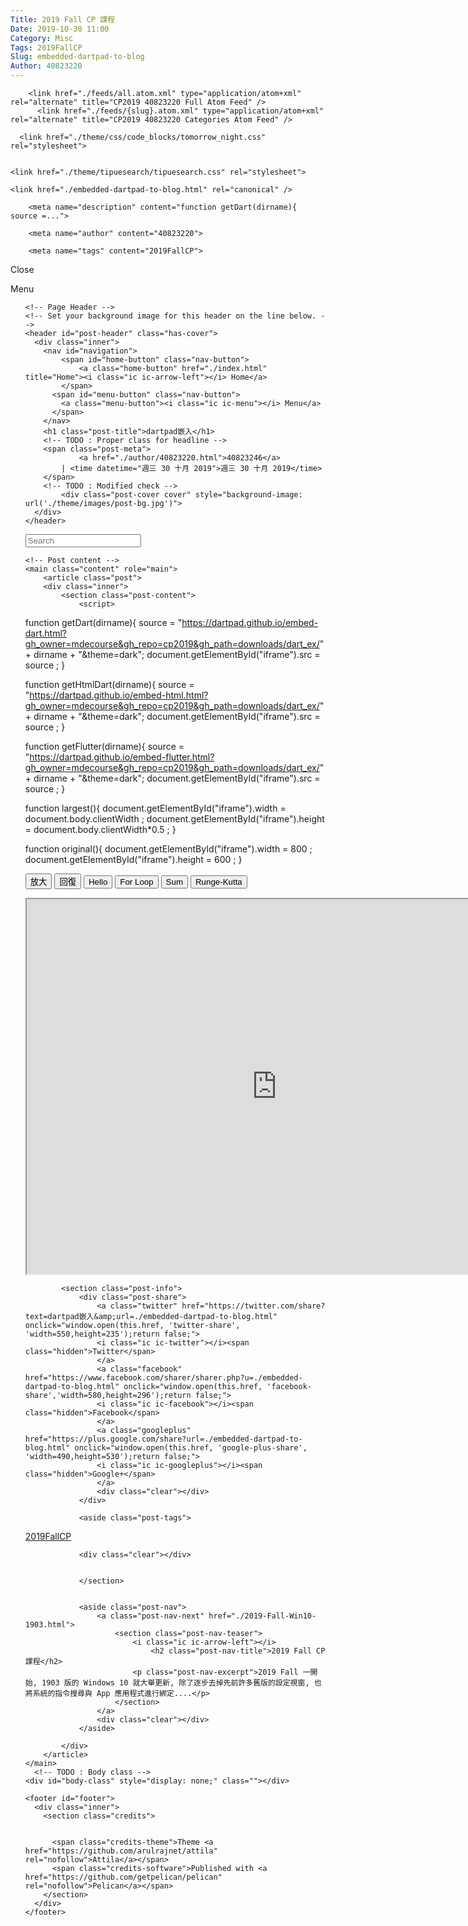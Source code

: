 ```yaml
---
Title: 2019 Fall CP 課程
Date: 2019-10-30 11:00
Category: Misc
Tags: 2019FallCP
Slug: embedded-dartpad-to-blog
Author: 40823220
---
```


<!DOCTYPE html>
<html lang="en">

<head>
      <meta charset="utf-8">
  <meta http-equiv="Content-Type" content="text/html" charset="UTF-8" />
  <meta http-equiv="X-UA-Compatible" content="IE=edge,chrome=1" />


  <title>dartpad嵌入</title>


  <meta name="HandheldFriendly" content="True" />
  <meta name="viewport" content="width=device-width, initial-scale=1.0" />
  <meta name="referrer" content="origin" />
  <meta name="generator" content="Pelican" />
  <link href="./" rel="canonical" />

  <!-- Feed -->
        <link href="./feeds/all.atom.xml" type="application/atom+xml" rel="alternate" title="CP2019 40823220 Full Atom Feed" />
          <link href="./feeds/{slug}.atom.xml" type="application/atom+xml" rel="alternate" title="CP2019 40823220 Categories Atom Feed" />

  <link href="./theme/css/style.css" type="text/css" rel="stylesheet" />

  <!-- Code highlight color scheme -->
      <link href="./theme/css/code_blocks/tomorrow_night.css" rel="stylesheet">

  
    <link href="./theme/tipuesearch/tipuesearch.css" rel="stylesheet">

  <!-- Custom fonts -->
  <link href='https://fonts.googleapis.com/css?family=Montserrat:400,300' rel='stylesheet' type='text/css' />
  <link href="https://fonts.googleapis.com/css?family=Lato" rel="stylesheet" type="text/css" />

  <!-- HTML5 Shim and Respond.js IE8 support of HTML5 elements and media queries -->
  <!-- WARNING: Respond.js doesn't work if you view the page via file:// -->
  <!--[if lt IE 9]>
    <script src="https://oss.maxcdn.com/libs/html5shiv/3.7.0/html5shiv.js"></script>
    <script src="https://oss.maxcdn.com/libs/respond.js/1.4.2/respond.min.js"></script>
  <![endif]-->


    <link href="./embedded-dartpad-to-blog.html" rel="canonical" />

        <meta name="description" content="function getDart(dirname){ source =...">

        <meta name="author" content="40823220">

        <meta name="tags" content="2019FallCP">




<!-- Open Graph -->
<meta property="og:site_name" content="CP2019 40823220"/>
<meta property="og:title" content="dartpad嵌入"/>
<meta property="og:description" content="function getDart(dirname){ source =..."/>
<meta property="og:locale" content="en_US"/>
<meta property="og:url" content="./embedded-dartpad-to-blog.html"/>
<meta property="og:type" content="article"/>
<meta property="article:published_time" content="2019-10-30 11:00:00+08:00"/>
<meta property="article:modified_time" content=""/>
<meta property="article:author" content="./author/40823220.html">
<meta property="article:section" content="Misc"/>
<meta property="article:tag" content="2019FallCP"/>
<meta property="og:image" content="./theme/images/post-bg.jpg">

<!-- Twitter Card -->

<script type="application/ld+json">
{
  "@context": "http://schema.org",
  "@type": "Article",
  "name": "dartpad嵌入",
  "headline": "dartpad嵌入",
  "datePublished": "2019-10-30 11:00:00+08:00",
  "dateModified": "",
  "author": {
    "@type": "Person",
    "name": "40823220",
    "url": "./author/40823220.html"
  },
  "image": "./theme/images/post-bg.jpg",
  "url": "./embedded-dartpad-to-blog.html",
  "description": "function getDart(dirname){ source =..."
}
</script>
<script type="text/javascript" src="./../cmsimde/static/syntaxhighlighter/shCore.js"></script>
<script type="text/javascript" src="./../cmsimde/static/syntaxhighlighter/shBrushJScript.js"></script>
<script type="text/javascript" src="./../cmsimde/static/syntaxhighlighter/shBrushJava.js"></script>
<script type="text/javascript" src="./../cmsimde/static/syntaxhighlighter/shBrushPython.js"></script>
<script type="text/javascript" src="./../cmsimde/static/syntaxhighlighter/shBrushSql.js"></script>
<script type="text/javascript" src="./../cmsimde/static/syntaxhighlighter/shBrushXml.js"></script>
<script type="text/javascript" src="./../cmsimde/static/syntaxhighlighter/shBrushPhp.js"></script>
<script type="text/javascript" src="./../cmsimde/static/syntaxhighlighter/shBrushCpp.js"></script>
<script type="text/javascript" src="./../cmsimde/static/syntaxhighlighter/shBrushCss.js"></script>
<script type="text/javascript" src="./../cmsimde/static/syntaxhighlighter/shBrushCSharp.js"></script>
<script type="text/javascript" src="./../cmsimde/static/syntaxhighlighter/shBrushBash.js"></script>
<script type="text/javascript" src="./../cmsimde/static/syntaxhighlighter/shBrushLua.js"></script>
<script type='text/javascript'>
	(function(){
		var corecss = document.createElement('link');
		var themecss = document.createElement('link');
		var corecssurl = "./../cmsimde/static/syntaxhighlighter/css/shCore.css";
		if ( corecss.setAttribute ) {
				corecss.setAttribute( "rel", "stylesheet" );
				corecss.setAttribute( "type", "text/css" );
				corecss.setAttribute( "href", corecssurl );
		} else {
				corecss.rel = "stylesheet";
				corecss.href = corecssurl;
		}
		document.getElementsByTagName("head")[0].insertBefore( corecss, document.getElementById("syntaxhighlighteranchor") );
		var themecssurl = "./../cmsimde/static/syntaxhighlighter/css/shThemeDefault.css?ver=3.0.9b";
		if ( themecss.setAttribute ) {
				themecss.setAttribute( "rel", "stylesheet" );
				themecss.setAttribute( "type", "text/css" );
				themecss.setAttribute( "href", themecssurl );
		} else {
				themecss.rel = "stylesheet";
				themecss.href = themecssurl;
		}
		//document.getElementById("syntaxhighlighteranchor").appendChild(themecss);
		document.getElementsByTagName("head")[0].insertBefore( themecss, document.getElementById("syntaxhighlighteranchor") );
	})();
	SyntaxHighlighter.config.strings.expandSource = '+ expand source';
	SyntaxHighlighter.config.strings.help = '?';
	SyntaxHighlighter.config.strings.alert = 'SyntaxHighlighter\n\n';
	SyntaxHighlighter.config.strings.noBrush = 'Can\'t find brush for: ';
	SyntaxHighlighter.config.strings.brushNotHtmlScript = 'Brush wasn\'t configured for html-script option: ';
	SyntaxHighlighter.defaults['pad-line-numbers'] = false;
	SyntaxHighlighter.defaults['toolbar'] = false;
	SyntaxHighlighter.all();
</script>

<!-- for LaTeX equations -->
<script src="https://scrum-3.github.io/web/math/MathJax.js?config=TeX-MML-AM_CHTML" type="text/javascript"></script>
<script type="text/javascript">
init_mathjax = function() {
    if (window.MathJax) {
        // MathJax loaded
        MathJax.Hub.Config({
            tex2jax: {
                inlineMath: [ ['$','$'], ["\\(","\\)"] ],
                displayMath: [ ['$$','$$'], ["\\[","\\]"] ]
            },
            displayAlign: 'left', // Change this to 'center' to center equations.
            "HTML-CSS": {
                styles: {'.MathJax_Display': {"margin": 0}}
            }
        });
        MathJax.Hub.Queue(["Typeset",MathJax.Hub]);
    }
}
init_mathjax();
</script>

</head>
<!-- TODO : Body class -->
<body class="home-template">

<nav id="menu">
  <a class="close-button">Close</a>
  <div class="nav-wrapper">
    <p class="nav-label">Menu</p>
    <ul>
    <!--

              <li role="presentation"><a href="./pages/about/">About</a></li>
      -->

            <li><a href="./pages/about/index.html">About</span></a></li>
            
            <li><a href="./archives.html">Archives</span></a></li>
            
            <li><a href="./categories.html">Categories</span></a></li>
            
            <li><a href="./tags.html">Tags</span></a></li>

    </ul>
  </div>
</nav>
    <!-- Progressbar -->
    <div class="progress-container">
        <span class="progress-bar"></span>
    </div>

    <!-- Page Header -->
    <!-- Set your background image for this header on the line below. -->
    <header id="post-header" class="has-cover">
      <div class="inner">
        <nav id="navigation">
            <span id="home-button" class="nav-button">
                <a class="home-button" href="./index.html" title="Home"><i class="ic ic-arrow-left"></i> Home</a>
            </span>
          <span id="menu-button" class="nav-button">
            <a class="menu-button"><i class="ic ic-menu"></i> Menu</a>
          </span>
        </nav>
        <h1 class="post-title">dartpad嵌入</h1>
        <!-- TODO : Proper class for headline -->
        <span class="post-meta">
                <a href="./author/40823220.html">40823246</a>
            | <time datetime="週三 30 十月 2019">週三 30 十月 2019</time>
        </span>
        <!-- TODO : Modified check -->
            <div class="post-cover cover" style="background-image: url('./theme/images/post-bg.jpg')">
      </div>
    </header>

  <section id="wrapper">
    <a class="hidden-close"></a>

<section class="search">
      <form class="navbar-search" action="./search.html">
      <input type="text"  placeholder="Search" name="q" id="tipue_search_input" required>
    </form>
</section>


    <!-- Post content -->
    <main class="content" role="main">
        <article class="post">
        <div class="inner">
            <section class="post-content">
                <script>
function getDart(dirname){
    source = "https://dartpad.github.io/embed-dart.html?gh_owner=mdecourse&gh_repo=cp2019&gh_path=downloads/dart_ex/" + dirname + "&theme=dark";
    document.getElementById("iframe").src = source ;
}

function getHtmlDart(dirname){
    source = "https://dartpad.github.io/embed-html.html?gh_owner=mdecourse&gh_repo=cp2019&gh_path=downloads/dart_ex/" + dirname + "&theme=dark";
document.getElementById("iframe").src = source ;
}

function getFlutter(dirname){
    source = "https://dartpad.github.io/embed-flutter.html?gh_owner=mdecourse&gh_repo=cp2019&gh_path=downloads/dart_ex/" + dirname + "&theme=dark";
document.getElementById("iframe").src = source ;
}

function largest(){
document.getElementById("iframe").width = document.body.clientWidth ;
document.getElementById("iframe").height = document.body.clientWidth*0.5 ;
}

function original(){
document.getElementById("iframe").width = 800 ;
document.getElementById("iframe").height = 600 ;
}
</script>

<!-- 取 Dart 程式的按鈕 -->

<p><button onclick="largest()">放大</button> <button onclick="original()">回復</button> <button onclick="getDart('hello')">Hello</button> <button onclick="getDart('for')">For Loop</button> <button onclick="getDart('sum')">Sum</button> <button onclick="getDart('runge_kutta')">Runge-Kutta</button></p>

<!-- 內建放入的 Dart 原始碼 -->

<p><iframe height="600" id="iframe" src="https://dartpad.dartlang.org/embed-dart.html?gh_owner=mdecourse&amp;gh_repo=cp2019&amp;gh_path=downloads/dart_ex/mass_spring_damping&amp;theme=dark" width="800"></iframe></p>
            </section>

            <section class="post-info">
                <div class="post-share">
                    <a class="twitter" href="https://twitter.com/share?text=dartpad嵌入&amp;url=./embedded-dartpad-to-blog.html" onclick="window.open(this.href, 'twitter-share', 'width=550,height=235');return false;">
                    <i class="ic ic-twitter"></i><span class="hidden">Twitter</span>
                    </a>
                    <a class="facebook" href="https://www.facebook.com/sharer/sharer.php?u=./embedded-dartpad-to-blog.html" onclick="window.open(this.href, 'facebook-share','width=580,height=296');return false;">
                    <i class="ic ic-facebook"></i><span class="hidden">Facebook</span>
                    </a>
                    <a class="googleplus" href="https://plus.google.com/share?url=./embedded-dartpad-to-blog.html" onclick="window.open(this.href, 'google-plus-share', 'width=490,height=530');return false;">
                    <i class="ic ic-googleplus"></i><span class="hidden">Google+</span>
                    </a>
                    <div class="clear"></div>
                </div>

                <aside class="post-tags">
<a href="./tag/2019fallcp.html">2019FallCP</a>                </aside>

                <div class="clear"></div>


                </section>


                <aside class="post-nav">
                    <a class="post-nav-next" href="./2019-Fall-Win10-1903.html">
                        <section class="post-nav-teaser">
                            <i class="ic ic-arrow-left"></i>
                                <h2 class="post-nav-title">2019 Fall CP 課程</h2>
                            <p class="post-nav-excerpt">2019 Fall 一開始, 1903 版的 Windows 10 就大舉更新, 除了逐步去掉先前許多舊版的設定視窗, 也將系統的指令搜尋與 App 應用程式進行綁定....</p>
                        </section>
                    </a>
                    <div class="clear"></div>
                </aside>

            </div>
        </article>
    </main>
      <!-- TODO : Body class -->
    <div id="body-class" style="display: none;" class=""></div>

    <footer id="footer">
      <div class="inner">
        <section class="credits">


          <span class="credits-theme">Theme <a href="https://github.com/arulrajnet/attila" rel="nofollow">Attila</a></span>
          <span class="credits-software">Published with <a href="https://github.com/getpelican/pelican" rel="nofollow">Pelican</a></span>
        </section>
      </div>
    </footer>
  </section>
  
  <script type="text/javascript" src="./theme/js/script.js"></script>

 


</body>
</html>